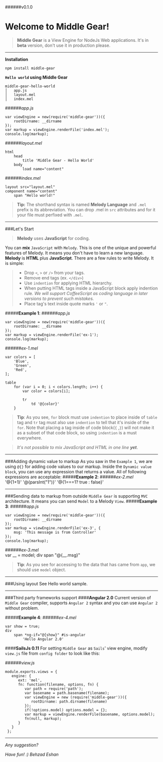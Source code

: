 ######v0.1.0

Welcome to Middle Gear!
==

>**Middle Gear** is a View Engine for NodeJs Web applications. It's in **beta** version, don't use it in production please.

----------

**Installation**

`npm install middle-gear`

**`Hello world` using Middle Gear**
```
middle-gear-hello-world
│   app.js
│   layout.mel   
│   index.mel
```
######*app.js*
```
var viewEngine = new(require('middle-gear'))({
	rootDirname: __dirname
});
var markup = viewEngine.renderFile('index.mel');
console.log(markup);
```
######*layout.mel*
```
html
	head
		title 'Middle Gear - Hello World'
	body
		load name="content"
```

######*index.mel*
```
layout src="layout.mel"
component name="content"
	span "Hello world!"
```
> **Tip:**  The shorthand syntax is named **Melody Language** and `.mel` prefix is its abbreviation. You can drop .mel in `src` attributes and for it your file must perfixed with `.mel`. 

----------
###Let's Start
> **Melody** uses **JavaScript** for coding.

You can **mix** `JavaScript` with `Melody`. This is one of the unique and powerful features of Melody. It means you don't have to learn a new language. **Melody** is **HTML** plus **JavaScript**. There are a few rules to write Melody. It is simple:

> - Drop `<`, `>` or `/>` from your tags.
> - Remove end tags (ex. ```</div>```)
> - Use `indention` for applying HTML hierarchy. 
> - When putting HTML tags inside a JavaScript block apply indention rule. 
> *We will support CoffeeScript as coding language in later versions to prevent such mistakes.*
> - Place tag's text inside quote marks `'` or `"`.

#####**Example 1**:
######*app.js*
```
var viewEngine = new(require('middle-gear'))({
	rootDirname: __dirname
});
var markup = viewEngine.renderFile('ex-1');
console.log(markup);
```
######*ex-1.mel*
```
var colors = [
	'Blue',
	'Green',
	'Red',
];

table
	for (var i = 0; i < colors.length; i++) {
		var color = colors[i];
		
		tr
			td '@{color}'
	}
```
> **Tip**: As you see, `for` block must use `indention` to place inside of `table` tag and `tr` tag must also use `indention` to tell that it's inside of the `for`. Note that placing a tag inside of code block(`{` ,`}`) will not make it as a subset of that code block, so using `indention` is a must everywhere. 

> *It's not possible to mix JavaScript and HTML in one line **yet***. 

---
###Adding dynamic value to markup
As you saw in the `Example 1`, we are using `@{}` for adding code values to our markup. Inside the `Dynamic value block`, you can use any expression that returns a value. All of following expressions are acceptable:
#####**Example 2**:
######*ex-2.mel*	
    '@{1+1}'
    '@{parsInt("1")}'
    '@{1===1? true : false}'

---
###Sending data to markup from outside
`Middle Gear` is supporting `MVC` architecture. It means you can send `Model` to a Melody `View`.
#####**Example 3**:
######*app.js*	
```
var viewEngine = new(require('middle-gear'))({
	rootDirname: __dirname
});
var markup = viewEngine.renderFile('ex-3', {
	msg: 'This message is from Controller'
});
console.log(markup);
```
######*ex-3.mel*	
	var __ = model;
    div
	    span "@{__.msg}"
	   
> **Tip**: As you see for accessing to the data that has came from `app`, we should use `model` object. 

---
###Using layout
See Hello world sample.

---

###Third party frameworks support
####**Angular 2.0**
Current version of `Middle Gear` compiler, supports `Angular 2` syntax and you can use `Angular 2` without problem.

#####**Example 4**:
######*ex-4.mel*	
```
var show = true;
div
    span *ng-if="@{show}" #is-angular
        'Hello Angular 2.0'
```

####**SailsJs 0.11**
For setting `Middle Gear` as `Sails`' view engine, modify `view.js` file from `config folder` to look like this:

######*view.js*	
```
module.exports.views = {
   engine: {
      ext: 'mel',
      fn: function(filename, options, fn) {
         var path = require('path');
         var basename = path.basename(filename);
         var viewEngine = new (require('middle-gear'))({
            rootDirname: path.dirname(filename)
         });
         if(!options.model) options.model = {};
         var markup = viewEngine.renderFile(basename, options.model);
         fn(null, markup);
      }
   }
 };
```

-----
*Any suggestion?*

*Have fun! :)*
*Behzad Eshan*